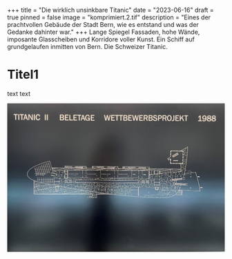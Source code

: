 +++
title = "Die wirklich unsinkbare Titanic"
date = "2023-06-16"
draft = true
pinned = false
image = "komprimiert.2.tif"
description = "Eines der prachtvollen Gebäude der Stadt Bern, wie es entstand und was der Gedanke dahinter war."
+++
Lange Spiegel Fassaden, hohe Wände, imposante Glasscheiben und Korridore voller Kunst. Ein Schiff auf grundgelaufen inmitten von Bern. Die Schweizer Titanic.

# Titel1

text text 

![](blue-print-komprimiert3.jpg)